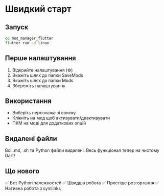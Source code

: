 # Швидкий старт

## Запуск

```bash
cd mod_manager_flutter
flutter run -d linux
```

## Перше налаштування

1. Відкрийте налаштування (⚙️)
2. Вкажіть шлях до папки SaveMods
3. Вкажіть шлях до папки Mods  
4. Збережіть налаштування

## Використання

- Виберіть персонажа зі списку
- Клікніть на мод щоб активувати/деактивувати
- ПКМ на моді для додаткових опцій

## Видалені файли

Всі .md, .sh та Python файли видалені.
Весь функціонал тепер на чистому Dart!

## Що нового

✅ Без Python залежностей
✅ Швидша робота
✅ Простіше розгортання
✅ Нативна робота з symlinks
